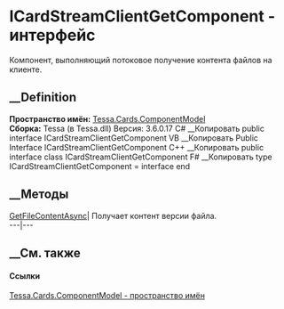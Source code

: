 # ICardStreamClientGetComponent - интерфейс
Компонент, выполняющий потоковое получение контента файлов на клиенте.
## __Definition
 **Пространство имён:**
[Tessa.Cards.ComponentModel](N_Tessa_Cards_ComponentModel.htm)  
 **Сборка:** Tessa (в Tessa.dll) Версия: 3.6.0.17
C# __Копировать
     public interface ICardStreamClientGetComponent
VB __Копировать
     Public Interface ICardStreamClientGetComponent
C++ __Копировать
     public interface class ICardStreamClientGetComponent
F# __Копировать
     type ICardStreamClientGetComponent = interface end
##  __Методы
[GetFileContentAsync](M_Tessa_Cards_ComponentModel_ICardStreamClientGetComponent_GetFileContentAsync.htm)|
Получает контент версии файла.  
---|---  
##  __См. также
#### Ссылки
[Tessa.Cards.ComponentModel - пространство
имён](N_Tessa_Cards_ComponentModel.htm)
